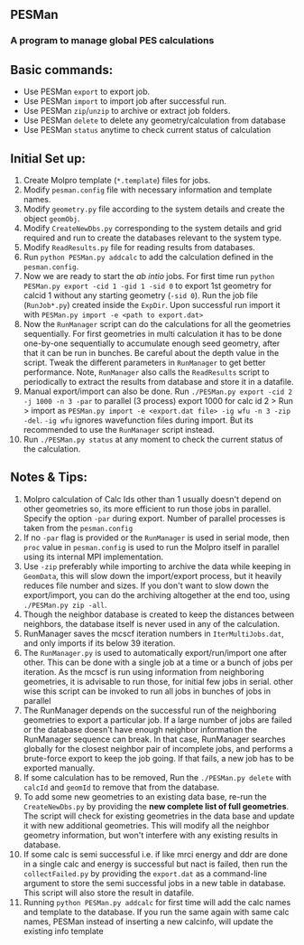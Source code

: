 ## PESMan
### A program to manage global PES calculations


## Basic commands:
* Use PESMan `export` to export job.
* Use PESMan `import` to import job after successful run.
* Use PESMan `zip`/`unzip` to archive or extract job folders.
* Use PESMan `delete` to delete any geometry/calculation from database
* Use PESMan `status` anytime to check current status of calculation


## Initial Set up:
1. Create Molpro template (`*.template`) files for jobs.
2. Modify `pesman.config` file with necessary information and template names.
3. Modify `geometry.py` file according to the system details and create the object `geomObj`.
4. Modify `CreateNewDbs.py` corresponding to the system details and grid required and run to create the databases relevant to the system type.
5. Modify `ReadResults.py` file for reading results from databases.
6. Run `python PESMan.py addcalc` to add the calculation defined in the `pesman.config`.
7. Now we are ready to start the _ab intio_ jobs. For first time run `python PESMan.py export -cid 1 -gid 1 -sid 0` to export 1st geometry for calcid 1 without any starting geometry (`-sid 0`). Run the job file (`RunJob*.py`) created inside the `ExpDir`. Upon successful run import it with `PESMan.py import -e <path to export.dat>`
8. Now the `RunManager` script can do the calculations for all the geometries sequentially. For first geometries in multi calculation it has to be done one-by-one sequentially to accumulate enough seed geometry, after that it can be run in bunches. Be careful about the depth value in the script. Tweak the different parameters in `RunManager` to get better performance. Note, `RunManager` also calls the `ReadResults` script to periodically to extract the results from database and store it in a datafile.
9. Manual export/import can also be done. Run `./PESMan.py export -cid 2 -j 1000 -n 3 -par` to parallel (3 process) export 1000 for calc id 2 > Run > import as `PESMan.py import -e <export.dat file> -ig wfu -n 3 -zip -del`. `-ig wfu` ignores wavefunction files during import. But its recommended to use the `RunManager` script instead.
10. Run `./PESMan.py status` at any moment to check the current status of the calculation.



## Notes & Tips:
1. Molpro calculation of Calc Ids other than 1 usually doesn't depend on other geometries so, its more efficient to run those jobs in parallel. Specify the option `-par` during export. Number of parallel processes is taken from the `pesman.config`
1. If no `-par` flag is provided or the `RunManager` is used in serial mode, then `proc` value in `pesman.config` is used to run the Molpro itself in parallel using its internal MPI implementation.
2. Use `-zip` preferably while importing to archive the data while keeping in `GeomData`, this will slow down the import/export process, but it heavily reduces file number and sizes. If you don't want to slow down the export/import, you can do the archiving altogether at the end too, using `./PESMan.py zip -all`.
3. Though the neighbor database is created to keep the distances between neighbors, the database itself is never used in any of the calculation.
4. RunManager saves the mcscf iteration numbers in `IterMultiJobs.dat`, and only imports if its below 39 iteration.
5. The `RunManager.py` is used to automatically export/run/import one after other. This can be done with a single job at a time or a bunch of jobs per iteration. As the mcscf is run using information from neighboring geometries, it is advisable to run those, for initial few jobs in serial. other wise this script can be invoked to run all jobs in bunches of jobs in parallel
6. The RunManager depends on the successful run of the neighboring geometries to export a particular job. If a large number of jobs are failed or the database doesn't have enough neighbor information the RunManager sequence can break. In that case, RunManager searches globally for the closest neighbor pair of incomplete jobs, and performs a brute-force export to keep the job going. If that fails, a new job has to be exported manually.
5. If some calculation has to be removed, Run the `./PESMan.py delete` with `calcId` and `geomId` to remove that from the database.
5. To add some new geometries to an existing data base, re-run the `CreateNewDbs.py` by providing the __new complete list of full geometries__. The script will check for existing geometries in the data base and update it with new additional geometries. This will modify all the neighbor geometry information, but won't interfere with any existing results in database.
6. If some calc is semi successful i.e. if like mrci energy and ddr are done in a single calc and energy is successful but nact is failed, then run the `collectFailed.py` by providing the `export.dat` as a command-line argument to store the semi successful jobs in a new table in database. This script will also store the result in datafile.
7. Running `python PESMan.py addcalc` for first time will add the calc names and template to the database. If you run the same again with same calc names, PESMan instead of inserting a new calcinfo, will update the existing info template


